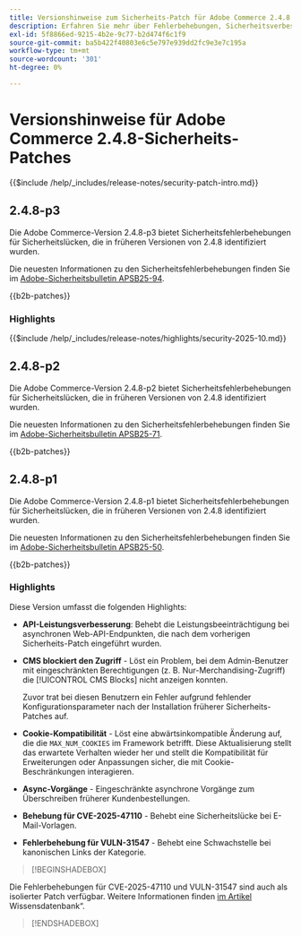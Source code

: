 ```yaml
---
title: Versionshinweise zum Sicherheits-Patch für Adobe Commerce 2.4.8
description: Erfahren Sie mehr über Fehlerbehebungen, Sicherheitsverbesserungen und andere sicherheitsbezogene Updates in den Sicherheits-Patch-Versionen für Adobe Commerce 2.4.7.
exl-id: 5f8866ed-9215-4b2e-9c77-b2d474f6c1f9
source-git-commit: ba5b422f40803e6c5e797e939dd2fc9e3e7c195a
workflow-type: tm+mt
source-wordcount: '301'
ht-degree: 0%

---
```


# Versionshinweise für Adobe Commerce 2.4.8-Sicherheits-Patches

{{$include /help/_includes/release-notes/security-patch-intro.md}}

## 2.4.8-p3

Die Adobe Commerce-Version 2.4.8-p3 bietet Sicherheitsfehlerbehebungen für Sicherheitslücken, die in früheren Versionen von 2.4.8 identifiziert wurden.

Die neuesten Informationen zu den Sicherheitsfehlerbehebungen finden Sie im [Adobe-Sicherheitsbulletin APSB25-94](https://helpx.adobe.com/security/products/magento/apsb25-94.html).

{{b2b-patches}}

### Highlights

{{$include /help/_includes/release-notes/highlights/security-2025-10.md}}

## 2.4.8-p2

Die Adobe Commerce-Version 2.4.8-p2 bietet Sicherheitsfehlerbehebungen für Sicherheitslücken, die in früheren Versionen von 2.4.8 identifiziert wurden.

Die neuesten Informationen zu den Sicherheitsfehlerbehebungen finden Sie im [Adobe-Sicherheitsbulletin APSB25-71](https://helpx.adobe.com/security/products/magento/apsb25-71.html).

{{b2b-patches}}

## 2.4.8-p1

Die Adobe Commerce-Version 2.4.8-p1 bietet Sicherheitsfehlerbehebungen für Sicherheitslücken, die in früheren Versionen von 2.4.8 identifiziert wurden.

Die neuesten Informationen zu den Sicherheitsfehlerbehebungen finden Sie im [Adobe-Sicherheitsbulletin APSB25-50](https://helpx.adobe.com/security/products/magento/apsb25-50.html).

{{b2b-patches}}

### Highlights

Diese Version umfasst die folgenden Highlights:

* **API-Leistungsverbesserung**: Behebt die Leistungsbeeinträchtigung bei asynchronen Web-API-Endpunkten, die nach dem vorherigen Sicherheits-Patch eingeführt wurden.<!-- AC-14078 -->

* **CMS blockiert den Zugriff** - Löst ein Problem, bei dem Admin-Benutzer mit eingeschränkten Berechtigungen (z. B. Nur-Merchandising-Zugriff) die [!UICONTROL CMS Blocks] nicht anzeigen konnten.

  Zuvor trat bei diesen Benutzern ein Fehler aufgrund fehlender Konfigurationsparameter nach der Installation früherer Sicherheits-Patches auf.<!-- AC-14087 -->

* **Cookie-Kompatibilität** - Löst eine abwärtsinkompatible Änderung auf, die die `MAX_NUM_COOKIES` im Framework betrifft. Diese Aktualisierung stellt das erwartete Verhalten wieder her und stellt die Kompatibilität für Erweiterungen oder Anpassungen sicher, die mit Cookie-Beschränkungen interagieren.<!-- AC-14475 -->

* **Async-Vorgänge** - Eingeschränkte asynchrone Vorgänge zum Überschreiben früherer Kundenbestellungen.<!-- AC-13917 -->

* **Behebung für CVE-2025-47110** - Behebt eine Sicherheitslücke bei E-Mail-Vorlagen.<!-- AC-14695 -->

* **Fehlerbehebung für VULN-31547** - Behebt eine Schwachstelle bei kanonischen Links der Kategorie.<!-- AC-14713 -->

>[!BEGINSHADEBOX]

Die Fehlerbehebungen für CVE-2025-47110 und VULN-31547 sind auch als isolierter Patch verfügbar. Weitere Informationen finden [ im Artikel ](https://experienceleague.adobe.com/en/docs/commerce-knowledge-base/kb/troubleshooting/known-issues-patches-attached/security-update-available-for-adobe-commerce-apsb25-50)Wissensdatenbank“.

>[!ENDSHADEBOX]

<!-- Last updated from includes: 2025-10-06 13:12:34 -->
